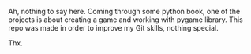 Ah, nothing to say here. Coming through some python book, one of the projects is about creating a game and working with pygame library.
This repo was made in order to improve my Git skills, nothing special.

Thx.
